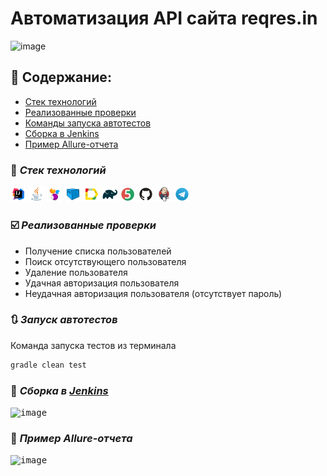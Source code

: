 # Автоматизация API сайта reqres.in
![image](https://github.com/nice58/api_project/assets/103956147/bc6ed485-a9c3-421f-9798-d5ce22346819)

## :bookmark_tabs: Содержание:
+ [Стек технологий](#Стек-технологий)
+ [Реализованные проверки](#Реализованные-проверки)
+ [Команды запуска автотестов](#Команды-запуска-автотестов)
+ [Сборка в Jenkins](#Сборка-в-Jenkins)
+ [Пример Allure-отчета](#Пример-Allure-отчета)
  
### :wrench: ***Стек технологий***
<p>
<img width="5%" title="IntelliJ IDEA" src="img/idea.svg">
<img width="5%" title="Java" src="img/java.svg">
<img width="5%" title="Selenide" src="img/selenide.svg">
<img width="5%" title="Selenoid" src="img/selenoid.svg">
<img width="5%" title="Allure Report" src="img/allureReport.svg">
<img width="5%" title="Gradle" src="img/gradle.svg">
<img width="5%" title="JUnit5" src="img/junit5.svg">
<img width="5%" title="GitHub" src="img/github.svg">
<img width="5%" title="Jenkins" src="img/jenkins.svg">
<img width="5%" title="Telegram" src="img/telegram.svg">
</p>

### :ballot_box_with_check: ***Реализованные проверки***
- Получение списка пользователей
- Поиск отсутствующего пользователя
- Удаление пользователя
- Удачная авторизация пользователя
- Неудачная авторизация пользователя (отсутствует пароль)

### :arrows_clockwise: ***Запуск автотестов***
Команда запуска тестов из терминала
```bash
gradle clean test
```

### :large_blue_circle: ***Сборка в [Jenkins](https://jenkins.autotests.cloud/job/Project%20student-trubanenko-qa_guru_21_api_project/)***

<kbd>![image](https://github.com/nice58/api_project/assets/103956147/e5ade586-e7a6-4bfb-8274-71a9389bf234)</kbd>

### :large_blue_circle: ***Пример Allure-отчета***
<kbd>![image](https://github.com/nice58/api_project/assets/103956147/28d1c4ad-5e16-4ef7-8ae4-d5f60647333f)</kbd>























